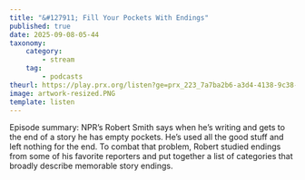 ```yaml
---
title: "&#127911; Fill Your Pockets With Endings"
published: true
date: 2025-09-08-05-44
taxonomy:
    category:
        - stream
    tag:
        - podcasts
theurl: https://play.prx.org/listen?ge=prx_223_7a7ba2b6-a3d4-4138-9c38-b42f5c4107f1&uf=http%3A%2F%2Ffeeds.prx.org%2FHowSound
image: artwork-resized.PNG
template: listen
---
```


Episode summary: NPR&rsquo;s Robert Smith says when he&rsquo;s writing and gets to the end of a story he has empty pockets. He&rsquo;s used all the good stuff and left nothing for the end. To combat that problem, Robert studied endings from some of his favorite reporters and put together a list of categories that broadly describe memorable story endings.
